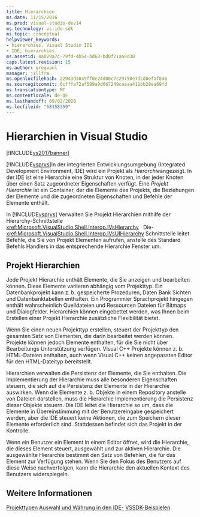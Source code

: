 ```yaml
---
title: Hierarchien
ms.date: 11/15/2016
ms.prod: visual-studio-dev14
ms.technology: vs-ide-sdk
ms.topic: conceptual
helpviewer_keywords:
- hierarchies, Visual Studio IDE
- IDE, hierarchies
ms.assetid: 0a029a7c-79fd-4b54-bd63-bd0f21aa8d30
caps.latest.revision: 15
ms.author: gregvanl
manager: jillfra
ms.openlocfilehash: 22943d3049ff0e24d00c7c29750e7dcd0efaf846
ms.sourcegitcommit: 6cfffa72af599a9d667249caaaa411bb28ea69fd
ms.translationtype: MT
ms.contentlocale: de-DE
ms.lasthandoff: 09/02/2020
ms.locfileid: "68158359"
---
```

# <a name="hierarchies-in-visual-studio"></a>Hierarchien in Visual Studio
[!INCLUDE[vs2017banner](../../includes/vs2017banner.md)]

[!INCLUDE[vsprvs](../../includes/vsprvs-md.md)]In der integrierten Entwicklungsumgebung (Integrated Development Environment, IDE) wird ein Projekt als *Hierarchie*angezeigt. In der IDE ist eine Hierarchie eine Struktur von Knoten, in der jeder Knoten über einen Satz zugeordneter Eigenschaften verfügt. Eine *Projekt Hierarchie* ist ein Container, der die Elemente des Projekts, die Beziehungen der Elemente und die zugeordneten Eigenschaften und Befehle der Elemente enthält.

 In [!INCLUDE[vsprvs](../../includes/vsprvs-md.md)] Verwalten Sie Projekt Hierarchien mithilfe der Hierarchy-Schnittstelle <xref:Microsoft.VisualStudio.Shell.Interop.IVsHierarchy> . Die- <xref:Microsoft.VisualStudio.Shell.Interop.IVsUIHierarchy> Schnittstelle leitet Befehle, die Sie von Projekt Elementen aufrufen, anstelle des Standard Befehls Handlers in das entsprechende Hierarchie Fenster um.

## <a name="project-hierarchies"></a>Projekt Hierarchien
 Jede Projekt Hierarchie enthält Elemente, die Sie anzeigen und bearbeiten können. Diese Elemente variieren abhängig vom Projekttyp. Ein Datenbankprojekt kann z. b. gespeicherte Prozeduren, Daten Bank Sichten und Datenbanktabellen enthalten. Ein Programmier Sprachprojekt hingegen enthält wahrscheinlich Quelldateien und Ressourcen Dateien für Bitmaps und Dialogfelder. Hierarchien können eingebettet werden, was Ihnen beim Erstellen einer Projekt Hierarchie zusätzliche Flexibilität bietet.

 Wenn Sie einen neuen Projekttyp erstellen, steuert der Projekttyp den gesamten Satz von Elementen, die darin bearbeitet werden können. Projekte können jedoch Elemente enthalten, für die Sie nicht über Bearbeitungs Unterstützung verfügen. Visual C++ Projekte können z. b. HTML-Dateien enthalten, auch wenn Visual C++ keinen angepassten Editor für den HTML-Dateityp bereitstellt.

 Hierarchien verwalten die Persistenz der Elemente, die Sie enthalten. Die Implementierung der Hierarchie muss alle besonderen Eigenschaften steuern, die sich auf die Persistenz der Elemente in der Hierarchie auswirken. Wenn die Elemente z. b. Objekte in einem Repository anstelle von Dateien darstellen, muss die Hierarchie Implementierung die Persistenz dieser Objekte steuern. Die IDE leitet die Hierarchie so um, dass die Elemente in Übereinstimmung mit der Benutzereingabe gespeichert werden, aber die IDE steuert keine Aktionen, die zum Speichern dieser Elemente erforderlich sind. Stattdessen befindet sich das Projekt in der Kontrolle.

 Wenn ein Benutzer ein Element in einem Editor öffnet, wird die Hierarchie, die dieses Element steuert, ausgewählt und zur aktiven Hierarchie. Die ausgewählte Hierarchie bestimmt den Satz von Befehlen, die für das Element zur Verfügung stehen. Wenn Sie den Fokus des Benutzers auf diese Weise nachverfolgen, kann die Hierarchie den aktuellen Kontext des Benutzers widerspiegeln.

## <a name="see-also"></a>Weitere Informationen
 [Projekttypen](../../extensibility/internals/project-types.md) [Auswahl und Währung in den IDE-](../../extensibility/internals/selection-and-currency-in-the-ide.md) [VSSDK-Beispielen](../../misc/vssdk-samples.md)
